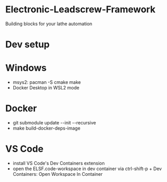 # Electronic-Leadscrew-Framework
 Building blocks for your lathe automation

# Dev setup

# Windows
- msys2: pacman -S cmake make
- Docker Desktop in WSL2 mode

# Docker
- git submodule update --init --recursive
- make build-docker-deps-image

# VS Code
- install VS Code's Dev Containers extension
- open the ELSF.code-workspace in dev container via ctrl-shift-p + Dev Containers: Open Workspace In Container